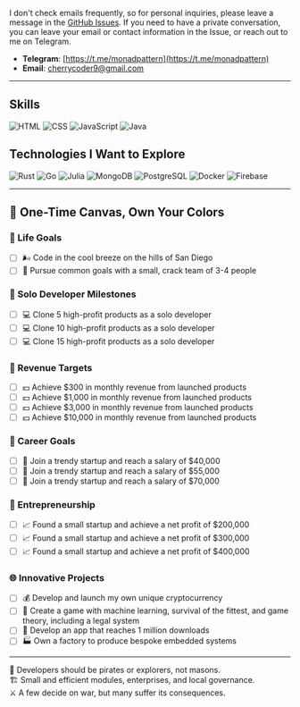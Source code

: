 I don't check emails frequently, so for personal inquiries, please leave a message in the [GitHub Issues](https://github.com/cherrycoder9/cherrycoder9/issues). If you need to have a private conversation, you can leave your email or contact information in the Issue, or reach out to me on Telegram.

- **Telegram**: [https://t.me/monadpattern](https://t.me/monadpattern)
- **Email**: [cherrycoder9@gmail.com](mailto:cherrycoder9@gmail.com)

---
## Skills

![HTML](https://img.shields.io/badge/HTML-E34F26?style=for-the-badge&logo=html5&logoColor=white)
![CSS](https://img.shields.io/badge/CSS-1572B6?style=for-the-badge&logo=css3&logoColor=white)
![JavaScript](https://img.shields.io/badge/JavaScript-F7DF1E?style=for-the-badge&logo=javascript&logoColor=black)
![Java](https://img.shields.io/badge/Java-007396?style=for-the-badge&logo=openjdk&logoColor=white)

## Technologies I Want to Explore

![Rust](https://img.shields.io/badge/Rust-000000?style=for-the-badge&logo=rust&logoColor=white)
![Go](https://img.shields.io/badge/Go-00ADD8?style=for-the-badge&logo=go&logoColor=white)
![Julia](https://img.shields.io/badge/Julia-9558B2?style=for-the-badge&logo=julia&logoColor=white)
![MongoDB](https://img.shields.io/badge/MongoDB-47A248?style=for-the-badge&logo=mongodb&logoColor=white)
![PostgreSQL](https://img.shields.io/badge/PostgreSQL-336791?style=for-the-badge&logo=postgresql&logoColor=white)
![Docker](https://img.shields.io/badge/Docker-2496ED?style=for-the-badge&logo=docker&logoColor=white)
![Firebase](https://img.shields.io/badge/Firebase-FFCA28?style=for-the-badge&logo=firebase&logoColor=white)

---
## 🎨 One-Time Canvas, Own Your Colors

### 🌴 Life Goals
- [ ] 🌬️ Code in the cool breeze on the hills of San Diego
- [ ] 👥 Pursue common goals with a small, crack team of 3-4 people

### 🚀 Solo Developer Milestones
- [ ] 💻 Clone 5 high-profit products as a solo developer
- [ ] 💻 Clone 10 high-profit products as a solo developer
- [ ] 💻 Clone 15 high-profit products as a solo developer

### 💸 Revenue Targets
- [ ] 💵 Achieve $300 in monthly revenue from launched products
- [ ] 💵 Achieve $1,000 in monthly revenue from launched products
- [ ] 💵 Achieve $3,000 in monthly revenue from launched products
- [ ] 💵 Achieve $10,000 in monthly revenue from launched products

### 💼 Career Goals
- [ ] 🚀 Join a trendy startup and reach a salary of $40,000
- [ ] 🚀 Join a trendy startup and reach a salary of $55,000
- [ ] 🚀 Join a trendy startup and reach a salary of $70,000

### 🏢 Entrepreneurship
- [ ] 📈 Found a small startup and achieve a net profit of $200,000
- [ ] 📈 Found a small startup and achieve a net profit of $300,000
- [ ] 📈 Found a small startup and achieve a net profit of $400,000

### 🌐 Innovative Projects
- [ ] 💰 Develop and launch my own unique cryptocurrency
- [ ] 🧠 Create a game with machine learning, survival of the fittest, and game theory, including a legal system
- [ ] 📱 Develop an app that reaches 1 million downloads
- [ ] 🏭 Own a factory to produce bespoke embedded systems

---
🧭 Developers should be pirates or explorers, not masons.  
🏗️ Small and efficient modules, enterprises, and local governance.  
⚔️ A few decide on war, but many suffer its consequences.  

<!--
**cherrycoder9/cherrycoder9** is a ✨ _special_ ✨ repository because its `README.md` (this file) appears on your GitHub profile.

Here are some ideas to get you started:

- 🔭 I’m currently working on ...
- 🌱 I’m currently learning ...
- 👯 I’m looking to collaborate on ...
- 🤔 I’m looking for help with ...
- 💬 Ask me about ...
- 📫 How to reach me: ...
- 😄 Pronouns: ...
- ⚡ Fun fact: ...
-->
